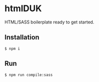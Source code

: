 # htmlDUK
HTML/SASS boilerplate ready to get started.


## Installation

```console
$ npm i
```

## Run

```console
$ npm run compile:sass
```
